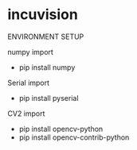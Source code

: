 # incuvision

ENVIRONMENT SETUP

numpy import
 - pip install numpy

Serial import
 - pip install pyserial

CV2 import
 - pip install opencv-python
 - pip install opencv-contrib-python
